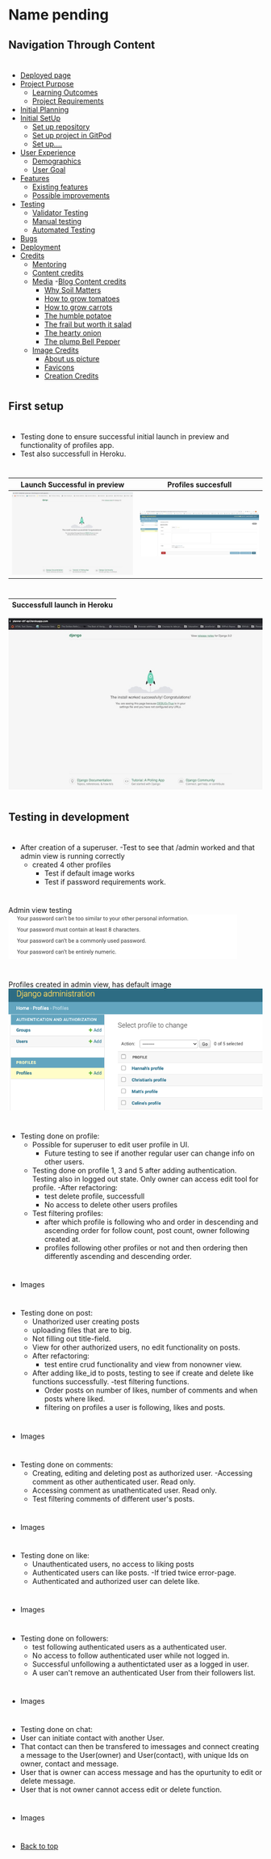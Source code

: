 # Name pending

## Navigation Through Content
#
* [Deployed page]()
* [Project Purpose](#project-purpose)
    - [Learning Outcomes](#learning-outcomes)
    - [Project Requirements](#project-requirements)
* [Initial Planning](/deployment.md)
* [Initial SetUp](/setup.md)
    - [Set up repository](#set-up-repository)
    - [Set up project in GitPod](#set-up-project-in-gitpod)
    - [Set up....]()
* [User Experience](#user-experience-ux)
    - [Demographics](#demographics)
    - [User Goal](#user-goals)
* [Features](/features.md)
   - [Existing features](/features.md#existing-features)
   - [Possible improvements](/features.md#features-left-to-implement)
* [Testing](/testing.md)
    - [Validator Testing](/testing.md#validator-testing)
    - [Manual testing](/testing.md#manual-testing)
    - [Automated Testing](/testing.md#automated-testing)
* [Bugs](/bugs.md)
* [Deployment](/deployment.md)
* [Credits](#credits)
    - [Mentoring](#mentoring)
    - [Content credits](#content-credits)
    - [Media](/credits.md)
      -[Blog Content credits](/credits.md#blog-content-credits)
        - [Why Soil Matters](/credits.md#why-soil-matters)
        - [How to grow tomatoes](/credits.md#how-to-grow-tomatoes)
        - [How to grow carrots](/credits.md#how-to-grow-carrots)
        - [The humble potatoe](/credits.md#the-humble-potatoe)
        - [The frail but worth it salad](/credits.md#the-frail-but-worth-it-salad)
        - [The hearty onion](/credits.md#the-hearty-onion)
        - [The plump Bell Pepper](/credits.md#the-plump-bell-pepper)
     - [Image Credits](/credits.md#image-credits)
        - [About us picture](/credits.md#about-us-picture)
        - [Favicons](/credits.md#favicons)
        - [Creation Credits](/credits.md#creation-credits)
#
## First setup
#
- Testing done to ensure successful initial launch in preview and functionality of profiles app.
- Test also successfull in Heroku.
#
Launch Successful in preview                         | Profiles succesfull
:--------------------------------------------------: | :--------------------------------------------------:
 ![Launch](/assets/images_readme/launch_success.jpeg)| ![Profiles test](/assets/images_readme/first_profile_test.jpeg)
#
Successfull launch in Heroku                        |
:--------------------------------------------------:|
  ![Herokku launch](/assets/images_readme/heroku_success_test.jpeg)

#
## Testing in development
#
- After creation of a superuser.
   -Test to see that /admin worked and that admin view is running correctly
   - created 4 other profiles
      - Test if default image works
      - Test if password requirements work.
#
Admin view testing  
   ![Password requirement](assets/images_readme/password_req.png)
#
Profiles created in admin view, has default image
   ![Profiles](assets/images_readme/profiles_created_in_admin.png)
#
- Testing done on profile:
   - Possible for superuser to edit user profile in UI.
      - Future testing to see if another regular user can change info on other users.
   - Testing done on profile 1, 3 and 5 after adding authentication. Testing also in logged out state. Only owner can access edit tool for profile.
   -After refactoring:
      - test delete profile, successfull
      - No access to delete other users profiles
   - Test filtering profiles:
       - after which profile is following who and order in descending and ascending order for follow count, post count, owner following created at. 
       - profiles following other profiles or not and then ordering then differently ascending and descending order.
#
- Images
#
- Testing done on post:
   - Unathorized user creating posts
   - uploading files that are to big.
   - Not filling out title-field.
   - View for other authorized users, no edit functionality on posts.
   - After refactoring:
      - test entire crud functionality and view from nonowner view.
   - After adding like_id to posts, testing to see if create and delete like functions successfully.
   -test filtering functions.
       - Order posts on number of likes, number of comments and when posts where liked. 
       - filtering on profiles a user is following, likes and posts.
#
- Images
#
- Testing done on comments:
   - Creating, editing and deleting post as authorized user.
   -Accessing comment as other authenticated user. Read only.
   - Accessing comment as unathenticated user. Read only.
   - Test filtering comments of different user's posts.
#
- Images
#
- Testing done on like:
   - Unauthenticated users, no access to liking posts
   - Authenticated users can like posts.
   -If tried twice error-page.
   - Authenticated and authorized user can delete like.
#
- Images
#
- Testing done on followers:
   - test following authenticated users as a authenticated user.
   - No access to follow authenticated user while not logged in.
   - Successful unfollowing a authentictated user as a logged in user.
   - A user can't remove an authenticated User from their followers list.
#
- Images
#
- Testing done on chat:
- User can initiate contact with another User.
- That contact can then be transfered to imessages and connect creating a message to the User(owner) and User(contact), with unique Ids on owner, contact and message.
- User that is owner can access message and has the opurtunity to edit or delete message. 
- User that is not owner cannot access edit or delete function.

#
- Images
#
#
* [Back to top](#)
#